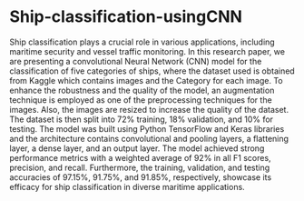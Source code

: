 # Ship-classification-usingCNN
Ship classification plays a crucial role in various 
applications, including maritime security and vessel traffic 
monitoring. In this research paper, we are presenting a 
convolutional Neural Network (CNN) model for the 
classification of five categories of ships, where the dataset used 
is obtained from Kaggle which contains images and the 
Category for each image. To enhance the robustness and the 
quality of the model, an augmentation technique is employed as 
one of the preprocessing techniques for the images. Also, the 
images are resized to increase the quality of the dataset. The 
dataset is then split into 72% training, 18% validation, and 10% 
for testing. The model was built using Python TensorFlow and 
Keras libraries and the architecture contains convolutional and 
pooling layers, a flattening layer, a dense layer, and an output 
layer. The model achieved strong performance metrics with a 
weighted average of 92% in all F1 scores, precision, and recall. 
Furthermore, the training, validation, and testing accuracies of 
97.15%, 91.75%, and 91.85%, respectively, showcase its efficacy 
for ship classification in diverse maritime applications.
